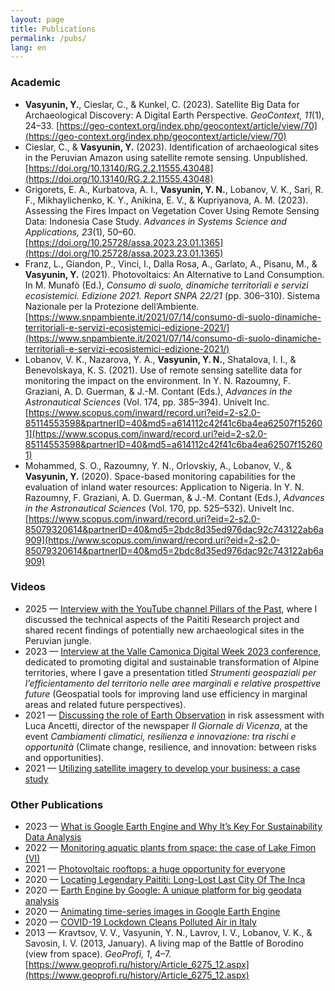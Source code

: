 ```yaml
---
layout: page
title: Publications
permalink: /pubs/
lang: en
---
```


### Academic

- **Vasyunin, Y.**, Cieslar, C., & Kunkel, C. (2023). Satellite Big Data for Archaeological Discovery: A Digital Earth Perspective. *GeoContext, 11*(1), 24–33. [https://geo-context.org/index.php/geocontext/article/view/70](https://geo-context.org/index.php/geocontext/article/view/70)
- Cieslar, C., & **Vasyunin, Y.** (2023). Identification of archaeological sites in the Peruvian Amazon using satellite remote sensing. Unpublished. [https://doi.org/10.13140/RG.2.2.11555.43048](https://doi.org/10.13140/RG.2.2.11555.43048)
- Grigorets, E. A., Kurbatova, A. I., **Vasyunin, Y. N.**, Lobanov, V. K., Sari, R. F., Mikhaylichenko, K. Y., Anikina, E. V., & Kupriyanova, A. M. (2023). Assessing the Fires Impact on Vegetation Cover Using Remote Sensing Data: Indonesia Case Study. *Advances in Systems Science and Applications, 23*(1), 50–60. [https://doi.org/10.25728/assa.2023.23.01.1365](https://doi.org/10.25728/assa.2023.23.01.1365)
- Franz, L., Giandon, P., Vinci, I., Dalla Rosa, A., Garlato, A., Pisanu, M., & **Vasyunin, Y.** (2021). Photovoltaics: An Alternative to Land Consumption. In M. Munafò (Ed.), *Consumo di suolo, dinamiche territoriali e servizi ecosistemici. Edizione 2021. Report SNPA 22/21* (pp. 306–310). Sistema Nazionale per la Protezione dell’Ambiente. [https://www.snpambiente.it/2021/07/14/consumo-di-suolo-dinamiche-territoriali-e-servizi-ecosistemici-edizione-2021/](https://www.snpambiente.it/2021/07/14/consumo-di-suolo-dinamiche-territoriali-e-servizi-ecosistemici-edizione-2021/)
- Lobanov, V. K., Nazarova, Y. A., **Vasyunin, Y. N.**, Shatalova, I. I., & Benevolskaya, K. S. (2021). Use of remote sensing satellite data for monitoring the impact on the environment. In Y. N. Razoumny, F. Graziani, A. D. Guerman, & J.-M. Contant (Eds.), *Advances in the Astronautical Sciences* (Vol. 174, pp. 385–394). Univelt Inc. [https://www.scopus.com/inward/record.uri?eid=2-s2.0-85114553598&partnerID=40&md5=a614112c42f41c6ba4ea62507f152601](https://www.scopus.com/inward/record.uri?eid=2-s2.0-85114553598&partnerID=40&md5=a614112c42f41c6ba4ea62507f152601)
- Mohammed, S. O., Razoumny, Y. N., Orlovskiy, A., Lobanov, V., & **Vasyunin, Y.** (2020). Space-based monitoring capabilities for the evaluation of inland water resources: Application to Nigeria. In Y. N. Razoumny, F. Graziani, A. D. Guerman, & J.-M. Contant (Eds.), *Advances in the Astronautical Sciences* (Vol. 170, pp. 525–532). Univelt Inc. [https://www.scopus.com/inward/record.uri?eid=2-s2.0-85079320614&partnerID=40&md5=2bdc8d35ed976dac92c743122ab6a909](https://www.scopus.com/inward/record.uri?eid=2-s2.0-85079320614&partnerID=40&md5=2bdc8d35ed976dac92c743122ab6a909)

### Videos

- 2025 — [Interview with the YouTube channel Pillars of the Past](https://www.youtube.com/watch?v=g-g319jdemo), where I discussed the technical aspects of the Paititi Research project and shared recent findings of potentially new archaeological sites in the Peruvian jungle.
- 2023 — [Interview at the Valle Camonica Digital Week 2023 conference](https://youtu.be/MzlhMRukdhE?si=8g2A07ZxSDY-ueVT), dedicated to promoting digital and sustainable transformation of Alpine territories, where I gave a presentation titled *Strumenti geospaziali per l’efficientamento del territorio nelle aree marginali e relative prospettive future* (Geospatial tools for improving land use efficiency in marginal areas and related future perspectives).
- 2021 — [Discussing the role of Earth Observation](https://youtu.be/ZhGwLQXzCbs?t=3734) in risk assessment with Luca Ancetti, director of the newspaper *Il Giornale di Vicenza*, at the event *Cambiamenti climatici, resilienza e innovazione: tra rischi e opportunità* (Climate change, resilience, and innovation: between risks and opportunities).
- 2021 — [Utilizing satellite imagery to develop your business: a case study](https://youtu.be/EBb2HvSOAj4?si=O8I7CkpCUwFdqkVW)

### Other Publications

- 2023 — [What is Google Earth Engine and Why It’s Key For Sustainability Data Analysis](https://www.codemotion.com/magazine/data-science/what-is-google-earth-engine-and-why-its-key-for-sustainability-data-analysis/)
- 2022 — [Monitoring aquatic plants from space: the case of Lake Fimon (VI)](https://medium.com/@y.vasyunin/lago-di-fimon-9f09ec756903)
- 2021 — [Photovoltaic rooftops: a huge opportunity for everyone](https://www.smartbuildingitalia.it/news/news/tetti-fotovoltaici-enorme-occasione-per-tutti/)
- 2020 — [Locating Legendary Paititi: Long-Lost Last City Of The Inca](https://www.ancient-origins.net/ancient-places-americas/paititi-inca-last-city-0014145)
- 2020 — [Earth Engine by Google: A unique platform for big geodata analysis](https://habr.com/ru/articles/500020/)
- 2020 — [Animating time-series images in Google Earth Engine](https://developers.google.com/earth-engine/tutorials/edu#russian-language-materials)
- 2020 — [COVID-19 Lockdown Cleans Polluted Air in Italy](https://medium.com/geospatial-team/covid-19-lockdown-cleans-polluted-air-in-italy-b1cb8c15352b)
- 2013 — Kravtsov, V. V., Vasyunin, Y. N., Lavrov, I. V., Lobanov, V. K., & Savosin, I. V. (2013, January). A living map of the Battle of Borodino (view from space). *GeoProfi, 1*, 4–7. [https://www.geoprofi.ru/history/Article_6275_12.aspx](https://www.geoprofi.ru/history/Article_6275_12.aspx)